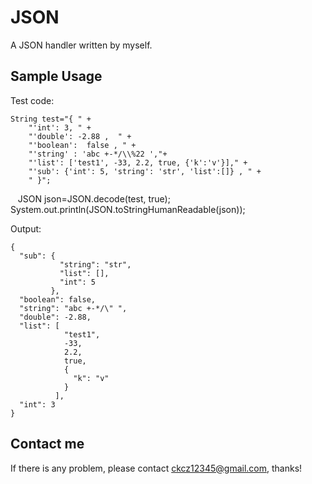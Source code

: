 # JSON
A JSON handler written by myself.

## Sample Usage

Test code:


    String test="{ " +
        "'int': 3, " +
        "'double': -2.88 ,  " +
        "'boolean':  false , " +
        "'string' : 'abc +-*/\\%22 ',"+
        "'list': ['test1', -33, 2.2, true, {'k':'v'}]," +
        "'sub': {'int': 5, 'string': 'str', 'list':[]} , " +
        " }";
    JSON json=JSON.decode(test, true);
    System.out.println(JSON.toStringHumanReadable(json));

Output:


    {
      "sub": {
               "string": "str",
               "list": [],
               "int": 5
             },
      "boolean": false,
      "string": "abc +-*/\" ",
      "double": -2.88,
      "list": [
                "test1",
                -33,
                2.2,
                true,
                {
                  "k": "v"
                }
              ],
      "int": 3
    }
    
## Contact me
If there is any problem, please contact ckcz12345@gmail.com, thanks!

